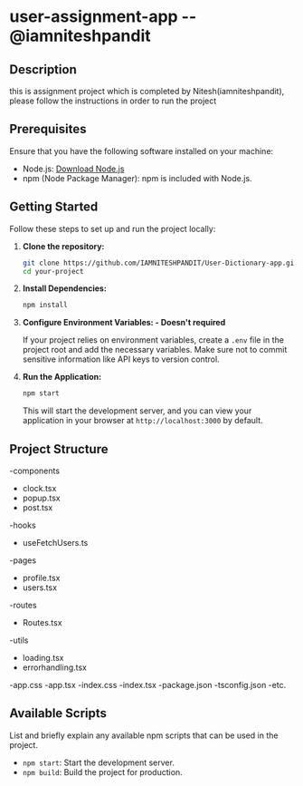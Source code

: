 # user-assignment-app --@iamniteshpandit

## Description

this is assignment project which is completed by Nitesh(iamniteshpandit), please follow the instructions in order to run the project

## Prerequisites

Ensure that you have the following software installed on your machine:

- Node.js: [Download Node.js](https://nodejs.org/)
- npm (Node Package Manager): npm is included with Node.js.

## Getting Started

Follow these steps to set up and run the project locally:

1. **Clone the repository:**

    ```bash
    git clone https://github.com/IAMNITESHPANDIT/User-Dictionary-app.git 
    cd your-project
    ```

2. **Install Dependencies:**

    ```bash
    npm install
    ```

3. **Configure Environment Variables: - Doesn't required**

    If your project relies on environment variables, create a `.env` file in the project root and add the necessary variables. Make sure not to commit sensitive information like API keys to version control.

4. **Run the Application:**

    ```bash
    npm start
    ```

    This will start the development server, and you can view your application in your browser at `http://localhost:3000` by default.

## Project Structure

-components
  - clock.tsx
  - popup.tsx
  - post.tsx

-hooks
  - useFetchUsers.ts

-pages
  - profile.tsx
  - users.tsx

-routes
  - Routes.tsx

-utils
  - loading.tsx
  - errorhandling.tsx
  
-app.css
-app.tsx
-index.css
-index.tsx
-package.json
-tsconfig.json
-etc.


## Available Scripts

List and briefly explain any available npm scripts that can be used in the project.

- `npm start`: Start the development server.
- `npm build`: Build the project for production.

